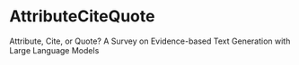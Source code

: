 # AttributeCiteQuote
Attribute, Cite, or Quote? A Survey on Evidence-based Text Generation with Large Language Models
